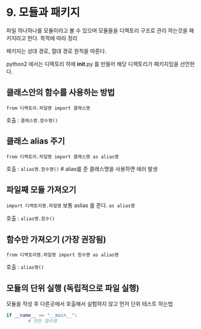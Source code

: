 # 9. 모듈과 패키지

파일 하나하나를 모듈이라고 볼 수 있으며 모듈들을 디렉토리 구조로 관리 하는것을 패키지라고 한다. 목적에 따라 정리

패키지는 상대 경로, 절대 경로 원칙을 따른다.

python2 에서는 디렉토리 하에 __init__.py 를 만들어 해당 디렉토리가 패키지임을 선언한다.

## 클래스안의 함수를 사용하는 방법

`from 디렉토리.파일명 import 클래스명`

호출 : `클래스명.함수명()`

## 클래스 alias 주기

`from 디렉토리.파일명 import 클래스명 as alias명`

호출 : `alias명.함수명()` # alias를 준 클래스명을 사용하면 에러 발생

## 파일째 모듈 가져오기

`import 디렉토리명.파일명` 보통 aslias 를 준다. `as alias명`

호출 : `alias명.함수()`

## 함수만 가져오기 (가장 권장됨)

`from 디렉토리명.파일명 import 함수명 as alias명`

호출 : `alias명()`

## 모듈의 단위 실행 (독립적으로 파일 실행)

모듈을 작성 후 다른곳에서 호출해서 실험하지 않고 먼저  단위 테스트 하는법

```python
if __name__ == "__main__":
		# 만든 함수명
```